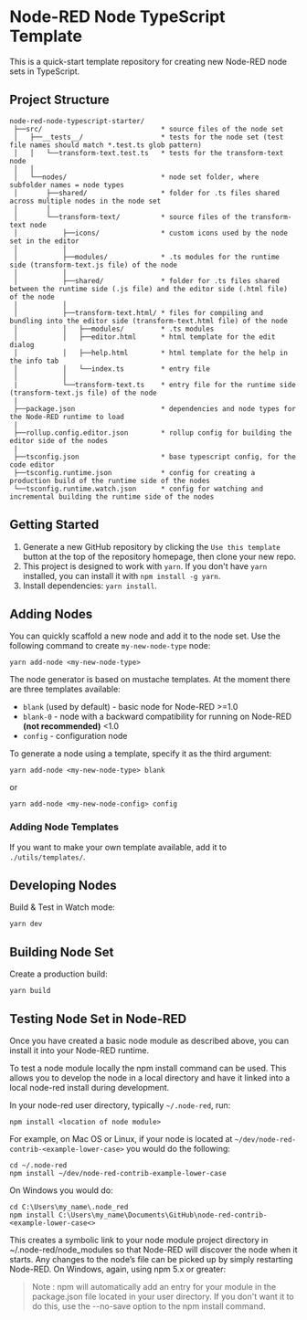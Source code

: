 # Node-RED Node TypeScript Template

This is a quick-start template repository for creating new Node-RED node sets in TypeScript.

## Project Structure

```
node-red-node-typescript-starter/
 ├──src/                             * source files of the node set
 │   ├──__tests__/                   * tests for the node set (test file names should match *.test.ts glob pattern)
 │   │   └──transform-text.test.ts   * tests for the transform-text node
 │   │
 │   └──nodes/                       * node set folder, where subfolder names = node types
 │       ├──shared/                  * folder for .ts files shared across multiple nodes in the node set
 │       │
 │       └──transform-text/          * source files of the transform-text node
 │           ├──icons/               * custom icons used by the node set in the editor
 │           │
 │           ├──modules/             * .ts modules for the runtime side (transform-text.js file) of the node
 │           │
 │           ├──shared/              * folder for .ts files shared between the runtime side (.js file) and the editor side (.html file) of the node
 │           │
 │           ├──transform-text.html/ * files for compiling and bundling into the editor side (transform-text.html file) of the node
 │           │   ├──modules/         * .ts modules
 │           │   ├──editor.html      * html template for the edit dialog
 │           │   ├──help.html        * html template for the help in the info tab
 │           │   └──index.ts         * entry file
 │           │
 |           └──transform-text.ts    * entry file for the runtime side (transform-text.js file) of the node
 |
 ├──package.json                     * dependencies and node types for the Node-RED runtime to load
 |
 ├──rollup.config.editor.json        * rollup config for building the editor side of the nodes
 |
 ├──tsconfig.json                    * base typescript config, for the code editor
 ├──tsconfig.runtime.json            * config for creating a production build of the runtime side of the nodes
 └──tsconfig.runtime.watch.json      * config for watching and incremental building the runtime side of the nodes
```

## Getting Started

1. Generate a new GitHub repository by clicking the `Use this template` button at the top of the repository homepage, then clone your new repo.
2. This project is designed to work with `yarn`. If you don't have `yarn` installed, you can install it with `npm install -g yarn`.
3. Install dependencies: `yarn install`.

## Adding Nodes

You can quickly scaffold a new node and add it to the node set. Use the following command to create `my-new-node-type` node:

```
yarn add-node <my-new-node-type>
```

The node generator is based on mustache templates. At the moment there are three templates available:

- `blank` (used by default) - basic node for Node-RED >=1.0
- `blank-0` - node with a backward compatibility for running on Node-RED **(not recommended)** <1.0
- `config` - configuration node

To generate a node using a template, specify it as the third argument:

```
yarn add-node <my-new-node-type> blank
```

or

```
yarn add-node <my-new-node-config> config
```

### Adding Node Templates

If you want to make your own template available, add it to `./utils/templates/`.

## Developing Nodes

Build & Test in Watch mode:

```
yarn dev
```

## Building Node Set

Create a production build:

```
yarn build
```

## Testing Node Set in Node-RED

Once you have created a basic node module as described above, you can install it into your Node-RED runtime.

To test a node module locally the npm install <folder> command can be used. This allows you to develop the node in a local directory and have it linked into a local node-red install during development.

In your node-red user directory, typically `~/.node-red`, run:
```
npm install <location of node module>
```
For example, on Mac OS or Linux, if your node is located at `~/dev/node-red-contrib-<example-lower-case>` you would do the following:
```
cd ~/.node-red
npm install ~/dev/node-red-contrib-example-lower-case
```
On Windows you would do:
```
cd C:\Users\my_name\.node_red
npm install C:\Users\my_name\Documents\GitHub\node-red-contrib-<example-lower-case<>
```
This creates a symbolic link to your node module project directory in ~/.node-red/node_modules so that Node-RED will discover the node when it starts. Any changes to the node’s file can be picked up by simply restarting Node-RED. On Windows, again, using npm 5.x or greater:

> Note : npm will automatically add an entry for your module in the package.json file located in your user directory. If you don't want it to do this, use the --no-save option to the npm install command.
